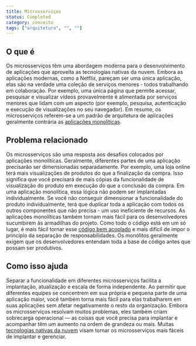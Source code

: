 ```yaml
---
title: Microsserviços
status: Completed
category: conceito
tags: ["arquitetura", "", ""]
---
```


## O que é

Os microsserviços têm uma abordagem moderna para o desenvolvimento de aplicações que aproveita as tecnologias nativas da nuvem. 
Embora as aplicações modernas, como a Netflix, pareçam ser uma única aplicação, elas são na verdade uma coleção de serviços menores - todos trabalhando em colaboração. 
Por exemplo, uma única página que permite acessar, pesquisar e visualizar vídeos provavelmente é alimentada por serviços menores que lidam com um aspecto (por exemplo, pesquisa, autenticação e execução de visualizações no seu navegador). 
Em resumo, os microsserviços referem-se a um padrão de arquitetura de aplicações geralmente contrária as [aplicações monolíticas](/monolithic-apps/).

## Problema relacionado

Os microsserviços são uma resposta aos desafios colocados por aplicações monolíticas. 
Geralmente, diferentes partes de uma aplicação precisarão ser dimensionadas separadamente. 
Por exemplo, uma loja online terá mais visualizações de produtos do que a finalização da compra. 
Isso significa que você precisará de mais cópias da funcionalidade de visualização do produto em execução do que a conclusão da compra. 
Em uma aplicação monolítica, essa lógica não podem ser implantadas individualmente. 
Se você não conseguir dimensionar a funcionalidade do produto individualmente, terá que duplicar toda a aplicação com todos os outros componentes que não precisa - um uso ineficiente de recursos. 
As aplicações monolíticas também tornam mais fácil para os desenvolvedores sucumbirem às armadilhas do projeto. 
Como todo o código está em um só lugar, é mais fácil tornar esse [código bem acoplado](/pt-br/tightly-coupled-architectures/) e mais difícil de impor o princípio da separação de responsabilidades. 
Os monólitos geralmente exigem que os desenvolvedores entendam toda a base de código antes que possam ser produtivos.

## Como isso ajuda

Separar a funcionalidade em diferentes microsserviços facilita a implantação, atualização e escala de forma independente. 
Ao permitir que diferentes equipes se concentrem em sua própria e pequena parte de uma aplicação maior, você também torna mais fácil para elas trabalharem em suas aplicações sem afetar negativamente o resto da organização. 
Embora os microsserviços resolvam muitos problemas, eles também criam sobrecarga operacional — as coisas que você precisa para implantar e acompanhar têm um aumento na ordem de grandeza ou mais. 
Muitas [tecnologias nativas da nuvem](/pt-br/cloud-native-tech/) visam tornar os microsserviços mais fáceis de implantar e gerenciar.
